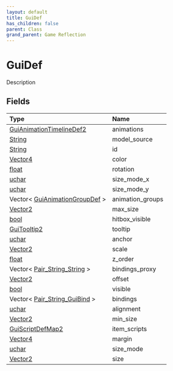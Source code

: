 ```yaml
---
layout: default
title: GuiDef
has_children: false
parent: Class
grand_parent: Game Reflection
---
```

# GuiDef
Description 

## Fields
| Type | Name |
|:-------------|:--------------|
| [GuiAnimationTimelineDef2](/game-reflection/components/gui_animation_timeline_def2.md) | animations |
| [String](/game-reflection/components/string.md) | model_source |
| [String](/game-reflection/components/string.md) | id |
| [Vector4](/game-reflection/classes/vector4.md) | color |
| [float](/game-reflection/components/float.md) | rotation |
| [uchar](/game-reflection/enums/uchar.md) | size_mode_x |
| [uchar](/game-reflection/enums/uchar.md) | size_mode_y |
| Vector< [GuiAnimationGroupDef](/game-reflection/classes/gui_animation_group_def.md) > | animation_groups |
| [Vector2](/game-reflection/classes/vector2.md) | max_size |
| [bool](/game-reflection/components/bool.md) | hitbox_visible |
| [GuiTooltip2](/game-reflection/components/gui_tooltip2.md) | tooltip |
| [uchar](/game-reflection/enums/uchar.md) | anchor |
| [Vector2](/game-reflection/classes/vector2.md) | scale |
| [float](/game-reflection/components/float.md) | z_order |
| Vector< [Pair_String_String](/game-reflection/classes/pair__string__string.md) > | bindings_proxy |
| [Vector2](/game-reflection/classes/vector2.md) | offset |
| [bool](/game-reflection/components/bool.md) | visible |
| Vector< [Pair_String_GuiBind](/game-reflection/classes/pair__string__gui_bind.md) > | bindings |
| [uchar](/game-reflection/enums/uchar.md) | alignment |
| [Vector2](/game-reflection/classes/vector2.md) | min_size |
| [GuiScriptDefMap2](/game-reflection/components/gui_script_def_map2.md) | item_scripts |
| [Vector4](/game-reflection/classes/vector4.md) | margin |
| [uchar](/game-reflection/enums/uchar.md) | size_mode |
| [Vector2](/game-reflection/classes/vector2.md) | size |
